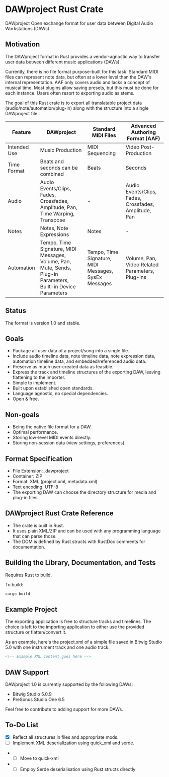 # DAWproject Rust Crate

DAWproject
Open exchange format for user data between Digital Audio Workstations (DAWs)

## Motivation
The DAWproject format in Rust provides a vendor-agnostic way to transfer user data between different music applications (DAWs).

Currently, there is no file format purpose-built for this task. Standard MIDI files can represent note data, but often at a lower level than the DAW's internal representation. AAF only covers audio and lacks a concept of musical time. Most plugins allow saving presets, but this must be done for each instance. Users often resort to exporting audio as stems.

The goal of this Rust crate is to export all translatable project data (audio/note/automation/plug-in) along with the structure into a single DAWproject file.

| Feature      | DAWproject        | Standard MIDI Files | Advanced Authoring Format (AAF) |
|--------------|-------------------|----------------------|----------------------------------|
| Intended Use | Music Production | MIDI Sequencing      | Video Post-Production            |
| Time Format  | Beats and seconds can be combined | Beats | Seconds                          |
| Audio        | Audio Events/Clips, Fades, Crossfades, Amplitude, Pan, Time Warping, Transpose | - | Audio Events/Clips, Fades, Crossfades, Amplitude, Pan |
| Notes        | Notes, Note Expressions | Notes | -                                  |
| Automation   | Tempo, Time Signature, MIDI Messages, Volume, Pan, Mute, Sends, Plug-in Parameters, Built-in Device Parameters | Tempo, Time Signature, MIDI Messages, SysEx Messages | Volume, Pan, Video Related Parameters, Plug-ins |

## Status
The format is version 1.0 and stable.

## Goals
- Package all user data of a project/song into a single file.
- Include audio timeline data, note timeline data, note expression data, automation timeline data, and embedded/referenced audio data.
- Preserve as much user-created data as feasible.
- Express the track and timeline structures of the exporting DAW, leaving flattening to the importer.
- Simple to implement.
- Built upon established open standards.
- Language agnostic, no special dependencies.
- Open & free.

## Non-goals
- Being the native file format for a DAW.
- Optimal performance.
- Storing low-level MIDI events directly.
- Storing non-session data (view settings, preferences).

## Format Specification
- File Extension: .dawproject
- Container: ZIP
- Format: XML (project.xml, metadata.xml)
- Text encoding: UTF-8
- The exporting DAW can choose the directory structure for media and plug-in files.

## DAWproject Rust Crate Reference
- The crate is built in Rust.
- It uses plain XML/ZIP and can be used with any programming language that can parse those.
- The DOM is defined by Rust structs with RustDoc comments for documentation.

## Building the Library, Documentation, and Tests
Requires Rust to build.

To build:

```bash
cargo build
```

## Example Project
The exporting application is free to structure tracks and timelines. The choice is left to the importing application to either use the provided structure or flatten/convert it.

As an example, here's the project.xml of a simple file saved in Bitwig Studio 5.0 with one instrument track and one audio track.

```xml
<!-- Example XML content goes here -->
```

## DAW Support
DAWproject 1.0 is currently supported by the following DAWs:

- Bitwig Studio 5.0.9
- PreSonus Studio One 6.5

Feel free to contribute to adding support for more DAWs.

## To-Do List
- [x] Reflect all structures in files and appropriate mods.
- [ ] Implement XML deserialization using quick_xml and serde.
- - [ ] Move to quick-xml 
- - [ ] Employ Serde deserialisation using Rust structs directly
